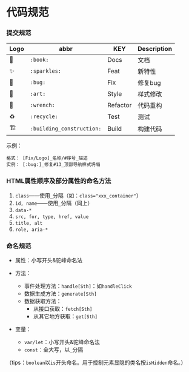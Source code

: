 # 代码规范

### 提交规范
| Logo                    | abbr     | KEY         | Description |
| ----------------------- | -------- | ----------- |-------------|
| :book:                  | `:book:` | Docs        | 文档         |
| :sparkles:              | `:sparkles:` | Feat    | 新特性       |
| :bug:                   | `:bug:`  | Fix         | 修复bug      |
| :art:                   | `:art:`  | Style       | 样式修改      |
| :wrench:                | `:wrench:` | Refactor  | 代码重构      |
| :recycle:               | `:recycle:` | Test     | 测试         |
| :building_construction: | `:building_construction:` | Build    | 构建代码      |

示例：
```
格式： [Fix/Logo]_名称/#序号_描述
实例： [:bug:]_修复#13_顶部导航样式坍塌
```

### HTML属性顺序及部分属性的命名方法
1. `class`——使用`_`分隔（如：`class="xxx_container"`）
2. `id, name`——使用`_`分隔（同上）
3. `data-*`
4. `src, for, type, href, value`
5. `title, alt`
6. `role, aria-*`

### 命名规范

- 属性：小写开头&驼峰命名法


- 方法：
  - 事件处理方法：`handle[Sth]`：如`handleClick`
  - 数据生成方法：`generate[Sth]`
  - 数据获取方法：
    - 从接口获取：`fetch[Sth]`
    - 从其它地方获取：`get[Sth]`
- 变量：
  - `var/let`：小写开头&驼峰命名法
  - `const`：全大写，以`_`分隔

（tips：`boolean`以`is`开头命名。用于控制元素显隐的类名按`isHidden`命名。）